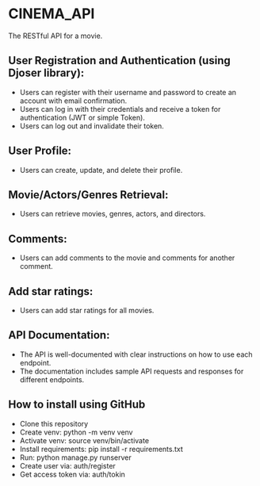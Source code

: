 # CINEMA_API

The RESTful API for a movie. 


## User Registration and Authentication (using Djoser library):

- Users can register with their username and password to create an account with email confirmation.
- Users can log in with their credentials and receive a token for authentication (JWT or simple Token).
- Users can log out and invalidate their token.

## User Profile:
- Users can create, update, and delete their profile.

## Movie/Actors/Genres Retrieval:
- Users can retrieve movies, genres, actors, and directors.

## Comments:
- Users can add comments to the movie and comments for another comment.

## Add star ratings:
- Users can add star ratings for all movies.

## API Documentation:
- The API is well-documented with clear instructions on how to use each endpoint.
- The documentation includes sample API requests and responses for different endpoints.

## How to install using GitHub

- Clone this repository
- Create venv: python -m venv venv
- Activate venv: source venv/bin/activate
- Install requirements: pip install -r requirements.txt
- Run: python manage.py runserver
- Create user via: auth/register
- Get access token via: auth/tokin

